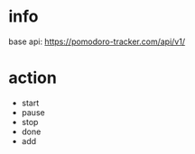 
# info

base api:
https://pomodoro-tracker.com/api/v1/

# action

- start 
- pause
- stop
- done
- add
